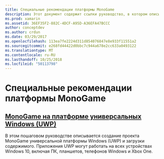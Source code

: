 ```yaml
---
title: Специальные рекомендации платформы MonoGame
description: Этот документ содержит ссылки руководство, в котором описывается использование MonoGame на UWP. Связанные руководстве описывается настройка приложения, запустите его на Xbox One, справочные материалы и многое другое.
ms.prod: xamarin
ms.assetid: 36EF35F2-882C-4DCF-A95D-A36EFA47BCCC
author: conceptdev
ms.author: crdun
ms.date: 03/29/2017
ms.openlocfilehash: 113ea7fe2224d311d854076847e8e933f11551a2
ms.sourcegitcommit: e268fd44422d0bbc7c944a678e2cc633a0493122
ms.translationtype: MT
ms.contentlocale: ru-RU
ms.lasthandoff: 10/25/2018
ms.locfileid: "50113798"
---
```

# <a name="monogame-platform-specific-considerations"></a>Специальные рекомендации платформы MonoGame

## <a name="monogame-on-universal-windows-platform-uwpgraphics-gamesmonogameplatformsuwpmd"></a>[MonoGame на платформе универсальных Windows (UWP)](~/graphics-games/monogame/platforms/uwp.md)

В этом пошаговом руководстве описывается создание проекта MonoGame универсальной платформы Windows (UWP) и загрузки содержимого. Приложения UWP могут работать на всех устройствах Windows 10, включая ПК, планшетов, телефонов Windows и Xbox One.


